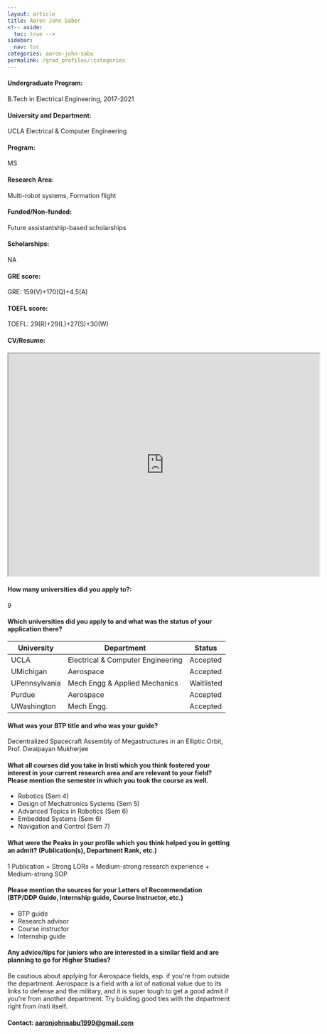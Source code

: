 ```yaml
---
layout: article
title: Aaron John Saber
<!-- aside:
  toc: true -->
sidebar:
  nav: toc
categories: aaron-john-sabu
permalink: /grad_profiles/:categories
---
```


<!-- # Hi, this is the page for Aaron John Sabu.  -->
<!-- Write Program if different from Btech Aero-->
#### Undergraduate Program:
B.Tech in Electrical Engineering, 2017-2021

#### University and Department: 
UCLA Electrical & Computer Engineering

#### Program:
MS
#### Research Area: 
Multi-robot systems, Formation flight

#### Funded/Non-funded:
Future assistantship-based scholarships
#### Scholarships:
NA
#### GRE score: 
GRE: 159(V)+170(Q)+4.5(A)
#### TOEFL score:
TOEFL: 29(R)+29(L)+27(S)+30(W)
#### CV/Resume:

<iframe src="https://drive.google.com/file/d/1EDr4P67bLEfTF9yOol3JbAISzZQntAYk/preview" width="700" height="500" allow="autoplay"></iframe>

#### How many universities did you apply to?: 
9
#### Which universities did you apply to and what was the status of your application there? 

| University | Department | Status | 
| -----------|------------|--------|
| UCLA       | Electrical & Computer Engineering  | Accepted   |
| UMichigan       | Aerospace  | Accepted   |
|UPennsylvania| Mech Engg & Applied Mechanics| Waitlisted|
|Purdue |Aerospace|Accepted|
|UWashington| Mech Engg.|Accepted|

#### What was your BTP title and who was your guide?
Decentralized Spacecraft Assembly of Megastructures in an Elliptic Orbit, Prof. Dwaipayan Mukherjee

#### What all courses did you take in Insti which you think fostered your interest in your current research area and are relevant to your field? Please mention the semester in which you took the course as well.
* Robotics (Sem 4)
* Design of Mechatronics Systems (Sem 5)
* Advanced Topics in Robotics (Sem 6)
* Embedded Systems (Sem 6)
* Navigation and Control (Sem 7)

#### What were the Peaks in your profile which you think helped you in getting an admit? (Publication(s), Department Rank, etc.)
1 Publication + Strong LORs + Medium-strong research experience + Medium-strong SOP

#### Please mention the sources for your Letters of Recommendation (BTP/DDP Guide, Internship guide, Course Instructor, etc.)
* BTP guide
* Research advisor
* Course instructor
* Internship guide

#### Any advice/tips for juniors who are interested in a similar field and are planning to go for Higher Studies?
Be cautious about applying for Aerospace fields, esp. if you're from outside the department. Aerospace is a field with a lot of national value due to its links to defense and the military, and it is super tough to get a good admit if you're from another department. Try building good ties with the department right from insti itself.

#### Contact: [aaronjohnsabu1999@gmail.com](mailto:aaronjohnsabu1999@gmail.com)
